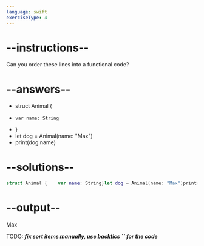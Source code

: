 ```yaml
---
language: swift
exerciseType: 4
---
```


# --instructions--

Can you order these lines into a functional code?

# --answers--

- struct Animal {
-     var name: String
- }
- let dog = Animal(name: "Max")
- print(dog.name)

# --solutions--

```swift
struct Animal {    var name: String}let dog = Animal(name: "Max")print(dog.name)
```

# --output--

Max

TODO: ___fix sort items manually, use backtics `` for the code___
